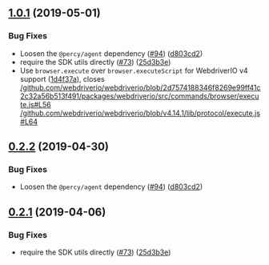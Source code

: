 ## [1.0.1](https://github.com/percy/percy-webdriverio/compare/v1.0.0...v1.0.1) (2019-05-01)


### Bug Fixes

* Loosen the `@percy/agent` dependency ([#94](https://github.com/percy/percy-webdriverio/issues/94)) ([d803cd2](https://github.com/percy/percy-webdriverio/commit/d803cd2))
* require the SDK utils directly ([#73](https://github.com/percy/percy-webdriverio/issues/73)) ([25d3b3e](https://github.com/percy/percy-webdriverio/commit/25d3b3e))
* Use `browser.execute` over `browser.executeScript` for WebdriverIO v4 support ([1d4f37a](https://github.com/percy/percy-webdriverio/commit/1d4f37a)), closes [/github.com/webdriverio/webdriverio/blob/2d7574188346f8269e99ff41c2c32a56b513f491/packages/webdriverio/src/commands/browser/execute.js#L56](https://github.com//github.com/webdriverio/webdriverio/blob/2d7574188346f8269e99ff41c2c32a56b513f491/packages/webdriverio/src/commands/browser/execute.js/issues/L56) [/github.com/webdriverio/webdriverio/blob/v4.14.1/lib/protocol/execute.js#L64](https://github.com//github.com/webdriverio/webdriverio/blob/v4.14.1/lib/protocol/execute.js/issues/L64)

## [0.2.2](https://github.com/percy/percy-webdriverio/compare/v0.2.1...v0.2.2) (2019-04-30)


### Bug Fixes

* Loosen the `@percy/agent` dependency ([#94](https://github.com/percy/percy-webdriverio/issues/94)) ([d803cd2](https://github.com/percy/percy-webdriverio/commit/d803cd2))

## [0.2.1](https://github.com/percy/percy-webdriverio/compare/v0.2.0...v0.2.1) (2019-04-06)


### Bug Fixes

* require the SDK utils directly ([#73](https://github.com/percy/percy-webdriverio/issues/73)) ([25d3b3e](https://github.com/percy/percy-webdriverio/commit/25d3b3e))
